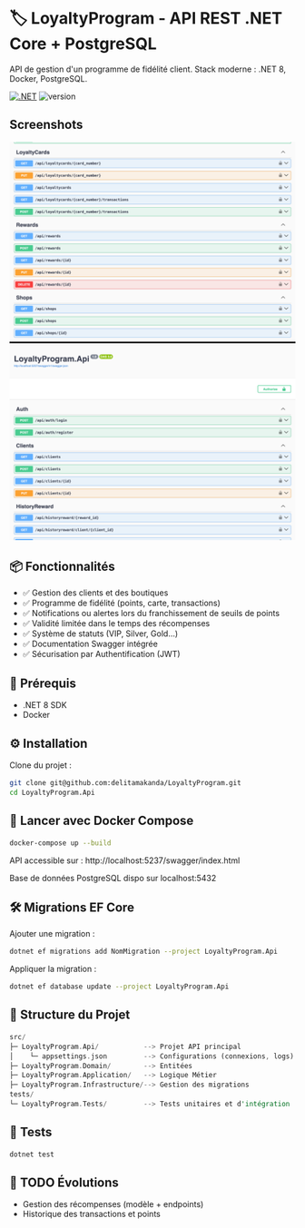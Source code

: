 # 🏷️ LoyaltyProgram - API REST .NET Core + PostgreSQL

API de gestion d'un programme de fidélité client.
Stack moderne : .NET 8, Docker, PostgreSQL.

[![.NET](https://github.com/delitamakanda/LoyaltyProgram/actions/workflows/ci.yml/badge.svg?branch=main&event=push)](https://github.com/delitamakanda/LoyaltyProgram/actions/workflows/ci.yml)
![version](https://img.shields.io/badge/dotnet%20version-net8.0-blue)

## Screenshots

![Image 1](extras/localhost_5237_swagger_index.html_2.png)
![Image 2](extras/localhost_5237_swagger_index.html.png)

## 📦 Fonctionnalités

- ✅ Gestion des clients et des boutiques
- ✅ Programme de fidélité (points, carte, transactions)
- ✅ Notifications ou alertes lors du franchissement de seuils de points
- ✅ Validité limitée dans le temps des récompenses
- ✅ Système de statuts (VIP, Silver, Gold...)
- ✅ Documentation Swagger intégrée
- ✅ Sécurisation par Authentification (JWT)

## 🚀 Prérequis

- .NET 8 SDK
- Docker

## ⚙️ Installation

Clone du projet :

```bash
git clone git@github.com:delitamakanda/LoyaltyProgram.git
cd LoyaltyProgram.Api
```

## 🐳 Lancer avec Docker Compose

```bash
docker-compose up --build
```

API accessible sur : http://localhost:5237/swagger/index.html

Base de données PostgreSQL dispo sur localhost:5432

## 🛠️ Migrations EF Core

Ajouter une migration :

```bash
dotnet ef migrations add NomMigration --project LoyaltyProgram.Api
```

Appliquer la migration :

```bash
dotnet ef database update --project LoyaltyProgram.Api
```

## 📁 Structure du Projet

```rust
src/
├─ LoyaltyProgram.Api/           --> Projet API principal
│    └─ appsettings.json         --> Configurations (connexions, logs)
├─ LoyaltyProgram.Domain/        --> Entitées
├─ LoyaltyProgram.Application/   --> Logique Métier
├─ LoyaltyProgram.Infrastructure/--> Gestion des migrations
tests/
└─ LoyaltyProgram.Tests/         --> Tests unitaires et d'intégration
```

## 🧪 Tests

```bash
dotnet test
```

## 📝 TODO Évolutions

- Gestion des récompenses (modèle + endpoints)
- Historique des transactions et points

